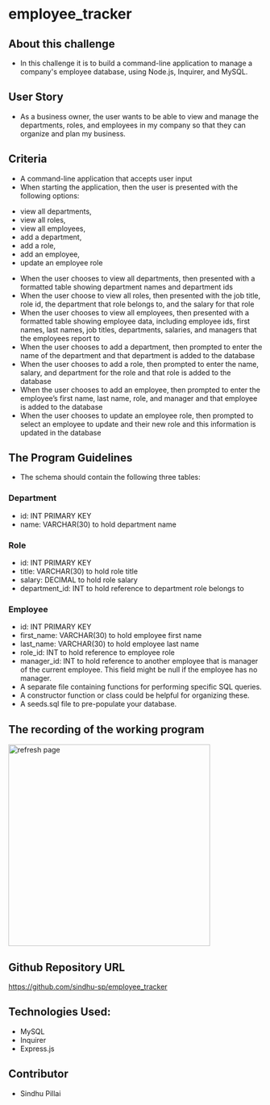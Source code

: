 # employee_tracker

## About this challenge

- In this challenge it is to build a command-line application to manage a company's employee database, using Node.js, Inquirer, and MySQL.


## User Story

- As a business owner, the user wants to be able to view and manage the departments, roles, and employees in my company
so that they can organize and plan my business.


## Criteria

- A command-line application that accepts user input
- When starting the application, then the user is presented with the following options: 
* view all departments, 
* view all roles, 
* view all employees, 
* add a department, 
* add a role, 
* add an employee,
* update an employee role

- When the user chooses to view all departments, then presented with a formatted table showing department names and department ids
- When the user choose to view all roles, then presented with the job title, role id, the department that role belongs to, and the salary for that role
- When the user chooses to view all employees, then presented with a formatted table showing employee data, including employee ids, first names, last names, job titles, departments, salaries, and managers that the employees report to
- When the user chooses to add a department, then prompted to enter the name of the department and that department is added to the database
- When the user chooses to add a role, then prompted to enter the name, salary, and department for the role and that role is added to the database
- When the user chooses to add an employee, then prompted to enter the employee’s first name, last name, role, and manager and that employee is added to the database
- When the user chooses to update an employee role, then prompted to select an employee to update and their new role and this information is updated in the database 



## The Program Guidelines

- The schema should contain the following three tables:
### Department
- id: INT PRIMARY KEY
- name: VARCHAR(30) to hold department name
### Role
- id: INT PRIMARY KEY
- title: VARCHAR(30) to hold role title
- salary: DECIMAL to hold role salary
- department_id: INT to hold reference to department role belongs to
### Employee
- id: INT PRIMARY KEY
- first_name: VARCHAR(30) to hold employee first name
- last_name: VARCHAR(30) to hold employee last name
- role_id: INT to hold reference to employee role
- manager_id: INT to hold reference to another employee that is manager of the current employee. This field might be null if the employee   has no manager.
-  A separate file containing functions for performing specific SQL queries.
-  A constructor function or class could be helpful for organizing these. 
- A seeds.sql file to pre-populate your database. 


## The recording of the working program
<img src="./assets/employee_tracker.gif" alt="refresh page" height = 400 width= 400 />

## Github Repository URL
https://github.com/sindhu-sp/employee_tracker


## Technologies Used:
- MySQL
- Inquirer
- Express.js

## Contributor
* Sindhu Pillai